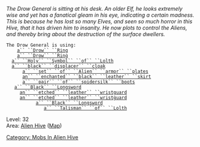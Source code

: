 *The Drow General is sitting at his desk. An older Elf, he looks
extremely*  
*wise and yet has a fanatical gleam in his eye, indicating a certain
madness.*  
*This is because he has lost so many Elves, and seen so much horror in
this*  
*Hive, that it has driven him to insanity. He now plots to control the
Aliens,*  
*and thereby bring about the destruction of the surface dwellers.*  

`The Drow General is using:`  
<worn on finger>`    `[`a`` ``Drow`` ``Ring`](Drow_Ring_(greater) "wikilink")  
<worn on finger>`    `[`a`` ``Drow`` ``Ring`](Drow_Ring_(greater) "wikilink")  
<worn around neck>`  `[`a`` ``Holy`` ``Symbol`` ``of`` ``Lolth`](Holy_Symbol_Of_Lolth "wikilink")  
<worn around neck>`  `[`a`` ``black`` ``displacer`` ``cloak`](Black_Displacer_Cloak "wikilink")  
<worn on body>`      `[`a`` ``set`` ``of`` ``Alien`` ``armor`` ``plates`](Set_Of_Alien_Armor_Plates "wikilink")  
<worn on legs>`      `[`an`` ``enchanted`` ``black`` ``leather`` ``skirt`](Enchanted_Black_Leather_Skirt "wikilink")  
<worn on feet>`      `[`a`` ``pair`` ``of`` ``spidersilk`` ``boots`](Pair_Of_Spidersilk_Boots "wikilink")  
<held in offhand>`   `[`a`` ``Black`` ``Longsword`](Black_Longsword_(Alien_Hive) "wikilink")  
<worn on wrist>`     `[`an`` ``etched`` ``leather`` ``wristguard`](Etched_Leather_Wristguard "wikilink")  
<worn on wrist>`     `[`an`` ``etched`` ``leather`` ``wristguard`](Etched_Leather_Wristguard "wikilink")  
<wielded>`           `[`a`` ``Black`` ``Longsword`](Black_Longsword_(Alien_Hive) "wikilink")  
<held>`              `[`a`` ``Talisman`` ``of`` ``Lolth`](Talisman_Of_Lolth "wikilink")

Level: 32  
Area: [Alien Hive](:Category:_Alien_Hive "wikilink")
([Map](Alien_Hive_Map "wikilink"))  

[Category: Mobs In Alien Hive](Category:_Mobs_In_Alien_Hive "wikilink")
